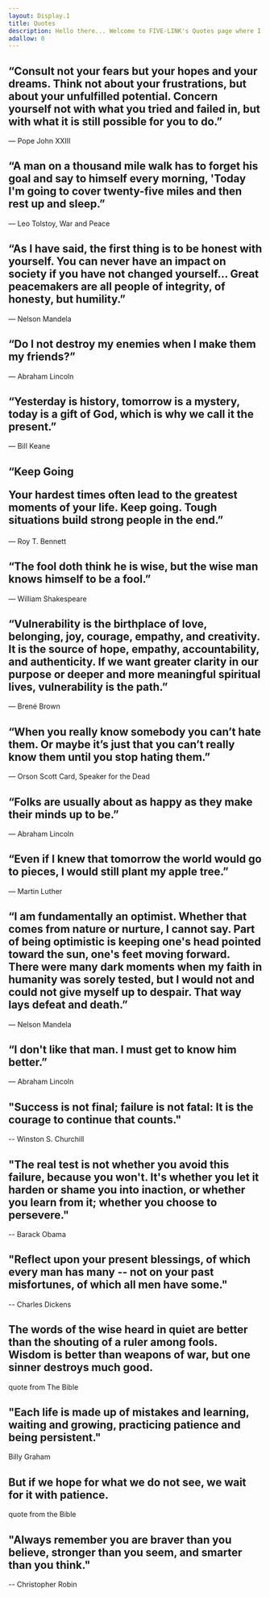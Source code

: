 ```yaml
---
layout: Display.1
title: Quotes
description: Hello there... Welcome to FIVE-LINK's Quotes page where I'll be posting insightful and meaningful quotes from some of history's great leaders and thinkers.
adallow: 0
---
```



<div class="About-para-l-1">
<h2>“Consult not your fears but your hopes and your dreams. Think not about your frustrations, but about your unfulfilled potential.
Concern yourself not with what you tried and failed in, but with what it is still possible for you to do.”</h2>
<p>― Pope John XXIII </p>
</div>

<div class="About-para-l-1">
<h2>“A man on a thousand mile walk has to forget his goal and say to himself every morning, 'Today I'm going to cover twenty-five miles and then rest up and sleep.” </h2>
<p>― Leo Tolstoy, War and Peace</p>
</div>

<div class="About-para-l-1">
<h2>“As I have said, the first thing is to be honest with yourself. You can never have an impact on society if you have not changed yourself... Great peacemakers are all people of integrity, of honesty, but humility.”</h2>
<p>― Nelson Mandela</p>
</div>

<div class="About-para-l-1">
<h2>“Do I not destroy my enemies when I make them my friends?”</h2>
<p>― Abraham Lincoln</p>
</div>

<div class="About-para-l-1">
<h2>“Yesterday is history, tomorrow is a mystery, today is a gift of God, which is why we call it the present.”
</h2>
<p>― Bill Keane</p>
</div>


<div class="About-para-l-1">
<h2>“Keep Going

Your hardest times often lead to the greatest moments of your life. Keep going. Tough situations build strong people in the end.”</h2>
<p>― Roy T. Bennett</p>
</div>
<div class="About-para-l-1">
<h2>“The fool doth think he is wise, but the wise man knows himself to be a fool.”</h2>
<p>― William Shakespeare</p>
</div>
<div class="About-para-l-1">
<h2>“Vulnerability is the birthplace of love, belonging, joy, courage, empathy, and creativity. It is the source of hope, empathy, accountability, and authenticity. If we want greater clarity in our purpose or deeper and more meaningful spiritual lives, vulnerability is the path.”</h2>
<p>― Brené Brown</p>
</div>
<div class="About-para-l-1">
<h2>“When you really know somebody you can’t hate them. Or maybe it’s just that you can’t really know them until you stop hating them.”
</h2>
<p>― Orson Scott Card, Speaker for the Dead </p>
</div>
<div class="About-para-l-1">
<h2>“Folks are usually about as happy as they make their minds up to be.”</h2>
<p>― Abraham Lincoln</p>
</div>
<div class="About-para-l-1">
<h2>“Even if I knew that tomorrow the world would go to pieces, I would still plant my apple tree.”</h2>
<p>― Martin Luther</p>
</div>
<div class="About-para-l-1">
<h2>“I am fundamentally an optimist. Whether that comes from nature or nurture, I cannot say. Part of being optimistic is keeping one's head pointed toward the sun, one's feet moving forward. There were many dark moments when my faith in humanity was sorely tested, but I would not and could not give myself up to despair. That way lays defeat and death.”</h2>
<p>― Nelson Mandela</p>
</div>
<div class="About-para-l-1">
<h2>“I don't like that man. I must get to know him better.”</h2>
<p>― Abraham Lincoln</p>
</div>
<div class="About-para-l-1">
<h2 > "Success is not final; failure is not fatal: It is the courage to continue that counts."</h2>    
<p>-- Winston S. Churchill</p>
</div>
<div class="About-para-l-1">
<h2>"The real test is not whether you avoid this failure, because you won't. It's whether you let it harden or shame you into inaction, or whether you learn from it; whether you choose to persevere."</h2>    
<p>-- Barack Obama</p>
</div>
<div class="About-para-l-1">
<h2>"Reflect upon your present blessings, of which every man has many -- not on your past misfortunes, of which all men have some."</h2>
<p>-- Charles Dickens</p>
</div>
<div class="About-para-l-1">
<h2>The words of the wise heard in quiet are better than the shouting of a ruler among fools. Wisdom is better than weapons of war, but one sinner destroys much good.</h2>

<p>quote from The Bible</p>
</div>
<div class="About-para-l-1">
<h2>"Each life is made up of mistakes and learning, waiting and growing, practicing patience and being persistent." </h2>

<p>Billy Graham</p>

</div>
<div class="About-para-l-1">

<h2>But if we hope for what we do not see, we wait for it with patience.</h2>

<p>quote from the Bible</p>

</div>
<div class="About-para-l-1">

<h2>
"Always remember you are braver than you believe, stronger than you seem, and smarter than you think."
</h2>
<p>-- Christopher Robin</p>
</div>
